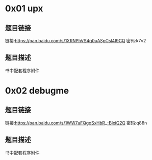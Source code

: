 # 0x01 upx
## 题目链接
链接:https://pan.baidu.com/s/1XRNPhVS4q0uASpOsl4I9CQ 密码:k7v2

## 题目描述
书中配套程序附件


# 0x02 debugme
## 题目链接
链接:https://pan.baidu.com/s/1WW7uFQgoSxHbR_-BlxiQ2Q 密码:q88n

## 题目描述
书中配套程序附件

